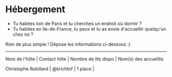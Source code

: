 # Hébergement

- Tu habites loin de Paris et tu cherches un endroit où dormir ?
- Tu habites en Ile-de-France, tu peux et tu as envie d'accueillir quelqu'un chez toi ?

Rien de plus simple ! Dépose les informations ci-dessous :)

---------------------------------------
Nom de l'hôte        | Contact hôte | Nombre de lits dispo | Nom(s) des accueillis

Christophe Robillard | @krichtof    | 1 place              |

